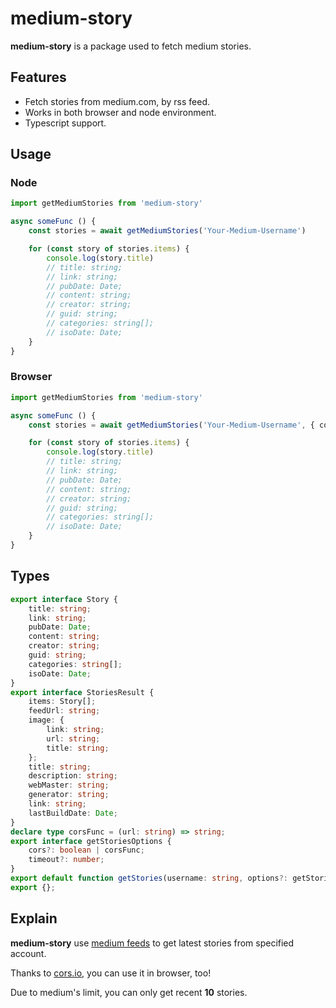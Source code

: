 # medium-story

**medium-story** is a package used to fetch medium stories.

## Features

* Fetch stories from medium.com, by rss feed.
* Works in both browser and node environment.
* Typescript support.

## Usage

### Node

```typescript
import getMediumStories from 'medium-story'

async someFunc () {
    const stories = await getMediumStories('Your-Medium-Username')

    for (const story of stories.items) {
        console.log(story.title)
        // title: string;
        // link: string;
        // pubDate: Date;
        // content: string;
        // creator: string;
        // guid: string;
        // categories: string[];
        // isoDate: Date;
    }
}
```

### Browser

```typescript
import getMediumStories from 'medium-story'

async someFunc () {
    const stories = await getMediumStories('Your-Medium-Username', { cors: true })

    for (const story of stories.items) {
        console.log(story.title)
        // title: string;
        // link: string;
        // pubDate: Date;
        // content: string;
        // creator: string;
        // guid: string;
        // categories: string[];
        // isoDate: Date;
    }
}
```

## Types

```typescript
export interface Story {
    title: string;
    link: string;
    pubDate: Date;
    content: string;
    creator: string;
    guid: string;
    categories: string[];
    isoDate: Date;
}
export interface StoriesResult {
    items: Story[];
    feedUrl: string;
    image: {
        link: string;
        url: string;
        title: string;
    };
    title: string;
    description: string;
    webMaster: string;
    generator: string;
    link: string;
    lastBuildDate: Date;
}
declare type corsFunc = (url: string) => string;
export interface getStoriesOptions {
    cors?: boolean | corsFunc;
    timeout?: number;
}
export default function getStories(username: string, options?: getStoriesOptions): Promise<StoriesResult>;
export {};
```

## Explain

**medium-story** use [medium feeds](https://help.medium.com/hc/en-us/articles/214874118-RSS-feeds) to get latest stories from specified account.

Thanks to [cors.io](https://cors.io/), you can use it in browser, too!

Due to medium's limit, you can only get recent **10** stories.
